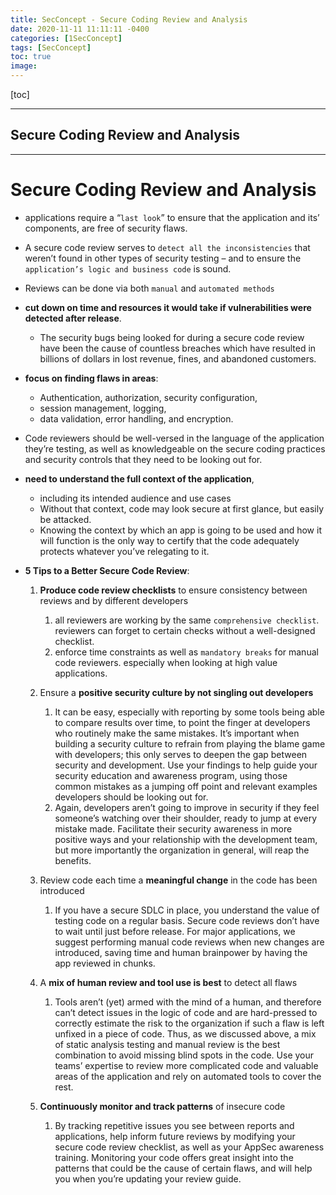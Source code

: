 ```yaml
---
title: SecConcept - Secure Coding Review and Analysis
date: 2020-11-11 11:11:11 -0400
categories: [1SecConcept]
tags: [SecConcept]
toc: true
image:
---
```


[toc]

---

## Secure Coding Review and Analysis

---


# Secure Coding Review and Analysis

- applications require a “`last look`” to ensure that the application and its’ components, are free of security flaws.
- A secure code review serves to `detect all the inconsistencies` that weren’t found in other types of security testing – and to ensure the `application’s logic and business code` is sound.
- Reviews can be done via both `manual` and `automated methods`
- **cut down on time and resources it would take if vulnerabilities were detected after release**.
  - The security bugs being looked for during a secure code review have been the cause of countless breaches which have resulted in billions of dollars in lost revenue, fines, and abandoned customers.
- **focus on finding flaws in areas**:
  - Authentication, authorization, security configuration,
  - session management, logging,
  - data validation, error handling, and encryption.
- Code reviewers should be well-versed in the language of the application they’re testing, as well as knowledgeable on the secure coding practices and security controls that they need to be looking out for.
- **need to understand the full context of the application**,
  - including its intended audience and use cases
  - Without that context, code may look secure at first glance, but easily be attacked.
  - Knowing the context by which an app is going to be used and how it will function is the only way to certify that the code adequately protects whatever you’ve relegating to it.

- **5 Tips to a Better Secure Code Review**:
  1. **Produce code review checklists** to ensure consistency between reviews and by different developers
     1. all reviewers are working by the same `comprehensive checklist`. reviewers can forget to certain checks without a well-designed checklist.
     2. enforce time constraints as well as `mandatory breaks` for manual code reviewers. especially when looking at high value applications.

  2. Ensure a **positive security culture by not singling out developers**
     1. It can be easy, especially with reporting by some tools being able to compare results over time, to point the finger at developers who routinely make the same mistakes. It’s important when building a security culture to refrain from playing the blame game with developers; this only serves to deepen the gap between security and development. Use your findings to help guide your security education and awareness program, using those common mistakes as a jumping off point and relevant examples developers should be looking out for.
     2. Again, developers aren’t going to improve in security if they feel someone’s watching over their shoulder, ready to jump at every mistake made. Facilitate their security awareness in more positive ways and your relationship with the development team, but more importantly the organization in general, will reap the benefits.

  3. Review code each time a **meaningful change** in the code has been introduced
     1. If you have a secure SDLC in place, you understand the value of testing code on a regular basis. Secure code reviews don’t have to wait until just before release. For major applications, we suggest performing manual code reviews when new changes are introduced, saving time and human brainpower by having the app reviewed in chunks.

  4. A **mix of human review and tool use is best** to detect all flaws
     1. Tools aren’t (yet) armed with the mind of a human, and therefore can’t detect issues in the logic of code and are hard-pressed to correctly estimate the risk to the organization if such a flaw is left unfixed in a piece of code. Thus, as we discussed above, a mix of static analysis testing and manual review is the best combination to avoid missing blind spots in the code. Use your teams’ expertise to review more complicated code and valuable areas of the application and rely on automated tools to cover the rest.

  5. **Continuously monitor and track patterns** of insecure code
     1. By tracking repetitive issues you see between reports and applications, help inform future reviews by modifying your secure code review checklist, as well as your AppSec awareness training. Monitoring your code offers great insight into the patterns that could be the cause of certain flaws, and will help you when you’re updating your review guide.
